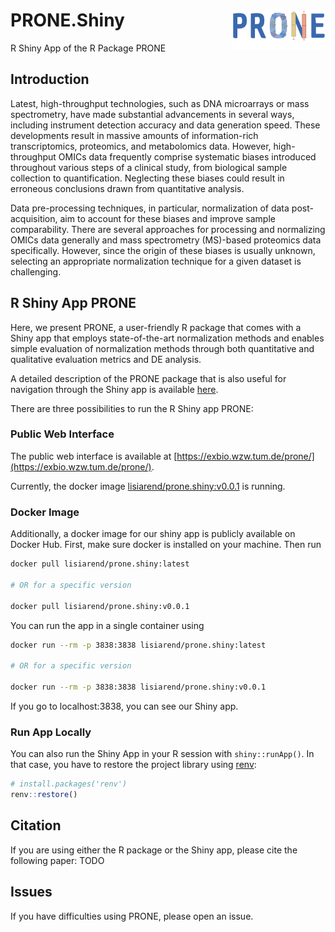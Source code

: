 # PRONE.Shiny <img src="www/PRONE_Text_Logo.png" align="right" alt="" width="150" />

R Shiny App of the R Package PRONE

## Introduction

Latest, high-throughput technologies, such as DNA microarrays or mass spectrometry, have made substantial advancements in several ways, including instrument detection accuracy and data generation speed. These developments result in massive amounts of information-rich transcriptomics, proteomics, and metabolomics data. However, high-throughput OMICs data frequently comprise systematic biases introduced throughout various steps of a clinical study, from biological sample collection to quantification. Neglecting these biases could result in erroneous conclusions drawn from quantitative analysis.
 
Data pre-processing techniques, in particular, normalization of data post-acquisition, aim to account for these biases and improve sample comparability. There are several approaches for processing and normalizing OMICs data generally and mass spectrometry (MS)-based proteomics data specifically. However, since the origin of these biases is usually unknown, selecting an appropriate normalization technique for a given dataset is challenging. 

## R Shiny App PRONE

Here, we present PRONE, a user-friendly R package that comes with a Shiny app that employs state-of-the-art normalization methods and enables simple evaluation of normalization methods through both quantitative and qualitative evaluation metrics and DE analysis. 

A detailed description of the PRONE package that is also useful for navigation through the Shiny app is available [here](https://lisiarend.github.io/PRONE.R/).

There are three possibilities to run the R Shiny app PRONE:

### Public Web Interface

The public web interface is available at [https://exbio.wzw.tum.de/prone/](https://exbio.wzw.tum.de/prone/). 

Currently, the docker image [lisiarend/prone.shiny:v0.0.1](https://hub.docker.com/layers/lisiarend/prone.shiny/v0.0.1/images/sha256-5175a29c9c6e34e7c1bfd677816d8cc30be085aff263a5b43c4e9f2c0ac6965b?context=repo) is running.

### Docker Image

Additionally, a docker image for our shiny app is publicly available on Docker Hub. First, make sure docker is installed on your machine. Then run

``` bash
docker pull lisiarend/prone.shiny:latest

# OR for a specific version

docker pull lisiarend/prone.shiny:v0.0.1 
```

You can run the app in a single container using

``` bash
docker run --rm -p 3838:3838 lisiarend/prone.shiny:latest

# OR for a specific version

docker run --rm -p 3838:3838 lisiarend/prone.shiny:v0.0.1

```

If you go to localhost:3838, you can see our Shiny app.

### Run App Locally

You can also run the Shiny App in your R session with `shiny::runApp()`.
In that case, you have to restore the project library using
[renv](https://rstudio.github.io/renv/articles/renv.html):

``` r
# install.packages('renv')
renv::restore()
```

## Citation

If you are using either the R package or the Shiny app, please cite the following paper: TODO

## Issues

If you have difficulties using PRONE, please open an issue.

